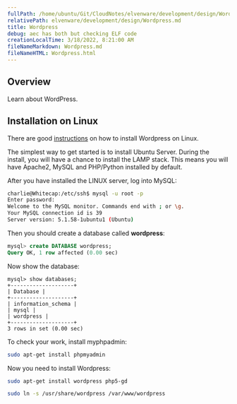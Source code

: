 ```yaml
---
fullPath: /home/ubuntu/Git/CloudNotes/elvenware/development/design/Wordpress.md
relativePath: elvenware/development/design/Wordpress.md
title: Wordpress
debug: aec has both but checking ELF code
creationLocalTime: 3/18/2022, 8:21:00 AM
fileNameMarkdown: Wordpress.md
fileNameHTML: Wordpress.html
---
```


<!-- toc -->
<!-- tocstop -->

## Overview

Learn about WordPress.

## Installation on Linux

There are good [instructions](http://codex.wordpress.org/Installing_WordPress) on how to install Wordpress on Linux.

The simplest way to get started is to install Ubuntu Server. During the install, you will have a chance to install the LAMP stack. This means you will have Apache2, MySQL and PHP/Python installed by default.

After you have installed the LINUX server, log into MySQL:


```bash
charlie@Whitecap:/etc/ssh$ mysql -u root -p
Enter password:
Welcome to the MySQL monitor. Commands end with ; or \g.
Your MySQL connection id is 39
Server version: 5.1.58-1ubuntu1 (Ubuntu)
```

Then you should create a database called **wordpress**:

```sql
mysql> create DATABASE wordpress;
Query OK, 1 row affected (0.00 sec)
```

Now show the database:

```code
mysql> show databases;
+--------------------+
| Database |
+--------------------+
| information_schema |
| mysql |
| wordpress |
+--------------------+
3 rows in set (0.00 sec)
```

To check your work, install myphpadmin:

```bash
sudo apt-get install phpmyadmin
```

Now you need to install Wordpress:

```bash
sudo apt-get install wordpress php5-gd
```

```bash
sudo ln -s /usr/share/wordpress /var/www/wordpress
```
